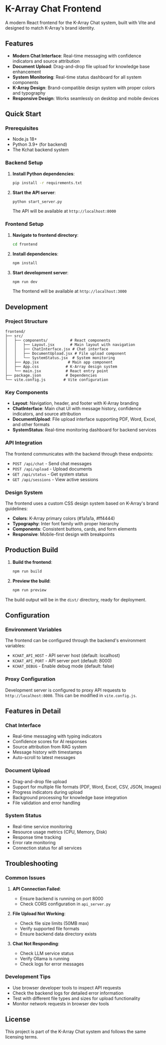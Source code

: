 # K-Array Chat Frontend

A modern React frontend for the K-Array Chat system, built with Vite and designed to match K-Array's brand identity.

## Features

- **Modern Chat Interface**: Real-time messaging with confidence indicators and source attribution
- **Document Upload**: Drag-and-drop file upload for knowledge base enhancement
- **System Monitoring**: Real-time status dashboard for all system components
- **K-Array Design**: Brand-compatible design system with proper colors and typography
- **Responsive Design**: Works seamlessly on desktop and mobile devices

## Quick Start

### Prerequisites

- Node.js 18+ 
- Python 3.9+ (for backend)
- The Kchat backend system

### Backend Setup

1. **Install Python dependencies**:
   ```bash
   pip install -r requirements.txt
   ```

2. **Start the API server**:
   ```bash
   python start_server.py
   ```
   
   The API will be available at `http://localhost:8000`

### Frontend Setup

1. **Navigate to frontend directory**:
   ```bash
   cd frontend
   ```

2. **Install dependencies**:
   ```bash
   npm install
   ```

3. **Start development server**:
   ```bash
   npm run dev
   ```
   
   The frontend will be available at `http://localhost:3000`

## Development

### Project Structure

```
frontend/
├── src/
│   ├── components/          # React components
│   │   ├── Layout.jsx       # Main layout with navigation
│   │   ├── ChatInterface.jsx # Chat interface
│   │   ├── DocumentUpload.jsx # File upload component
│   │   └── SystemStatus.jsx  # System monitoring
│   ├── App.jsx             # Main app component
│   ├── App.css            # K-Array design system
│   └── main.jsx           # React entry point
├── package.json           # Dependencies
└── vite.config.js        # Vite configuration
```

### Key Components

- **Layout**: Navigation, header, and footer with K-Array branding
- **ChatInterface**: Main chat UI with message history, confidence indicators, and source attribution
- **DocumentUpload**: File upload interface supporting PDF, Word, Excel, and other formats
- **SystemStatus**: Real-time monitoring dashboard for backend services

### API Integration

The frontend communicates with the backend through these endpoints:

- `POST /api/chat` - Send chat messages
- `POST /api/upload` - Upload documents
- `GET /api/status` - Get system status
- `GET /api/sessions` - View active sessions

### Design System

The frontend uses a custom CSS design system based on K-Array's brand guidelines:

- **Colors**: K-Array primary colors (#1a1a1a, #ff4444)
- **Typography**: Inter font family with proper hierarchy
- **Components**: Consistent buttons, cards, and form elements
- **Responsive**: Mobile-first design with breakpoints

## Production Build

1. **Build the frontend**:
   ```bash
   npm run build
   ```

2. **Preview the build**:
   ```bash
   npm run preview
   ```

The build output will be in the `dist/` directory, ready for deployment.

## Configuration

### Environment Variables

The frontend can be configured through the backend's environment variables:

- `KCHAT_API_HOST` - API server host (default: localhost)
- `KCHAT_API_PORT` - API server port (default: 8000)
- `KCHAT_DEBUG` - Enable debug mode (default: false)

### Proxy Configuration

Development server is configured to proxy API requests to `http://localhost:8000`. This can be modified in `vite.config.js`.

## Features in Detail

### Chat Interface

- Real-time messaging with typing indicators
- Confidence scores for AI responses
- Source attribution from RAG system
- Message history with timestamps
- Auto-scroll to latest messages

### Document Upload

- Drag-and-drop file upload
- Support for multiple file formats (PDF, Word, Excel, CSV, JSON, Images)
- Progress indicators during upload
- Background processing for knowledge base integration
- File validation and error handling

### System Status

- Real-time service monitoring
- Resource usage metrics (CPU, Memory, Disk)
- Response time tracking
- Error rate monitoring
- Connection status for all services

## Troubleshooting

### Common Issues

1. **API Connection Failed**:
   - Ensure backend is running on port 8000
   - Check CORS configuration in `api_server.py`

2. **File Upload Not Working**:
   - Check file size limits (50MB max)
   - Verify supported file formats
   - Ensure backend data directory exists

3. **Chat Not Responding**:
   - Check LLM service status
   - Verify Ollama is running
   - Check logs for error messages

### Development Tips

- Use browser developer tools to inspect API requests
- Check the backend logs for detailed error information
- Test with different file types and sizes for upload functionality
- Monitor network requests in browser dev tools

## License

This project is part of the K-Array Chat system and follows the same licensing terms.